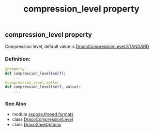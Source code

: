 ﻿---
title: compression_level property
second_title: Aspose.3D for Python via .NET API References
description: 
type: docs
weight: 40
url: /python-net/aspose.threed.formats/dracosaveoptions/compression_level/
is_root: false
---

## compression_level property


Compression level, default value is [DracoCompressionLevel.STANDARD](/3d/python-net/aspose.threed.formats/dracocompressionlevel#STANDARD)
### Definition:
```python
@property
def compression_level(self):
    ...
@compression_level.setter
def compression_level(self, value):
    ...
```

### See Also
* module [aspose.threed.formats](../../)
* class [DracoCompressionLevel](/3d/python-net/aspose.threed.formats/dracocompressionlevel)
* class [DracoSaveOptions](/3d/python-net/aspose.threed.formats/dracosaveoptions)
